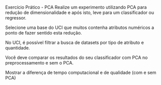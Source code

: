 Exercício Prático - PCA
Realize um experimento utilizando PCA para redução de dimensionalidade e após isto, leve para um classificador ou regressor.

Selecione uma base do UCI que muitos contenha atributos numéricos a ponto de fazer sentido esta redução.

No UCI, é possível filtrar a busca de datasets por tipo de atributo e quantidade.

Você deve comparar os resultados do seu classificador com PCA no preprocessamento e sem o PCA.

Mostrar a diferença de tempo computacional e de qualidade (com e sem PCA)
